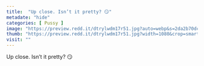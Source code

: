 ```yaml
---
title:  "Up close. Isn’t it pretty? 😏"
metadate: "hide"
categories: [ Pussy ]
image: "https://preview.redd.it/dtrylwdm17r51.jpg?auto=webp&s=2da2b70dcf6dc492262b057296e2754598cebaee"
thumb: "https://preview.redd.it/dtrylwdm17r51.jpg?width=1080&crop=smart&auto=webp&s=d566063b3226eeb16271a28799f17ad6dc3a47c4"
visit: ""
---
```

Up close. Isn’t it pretty? 😏
